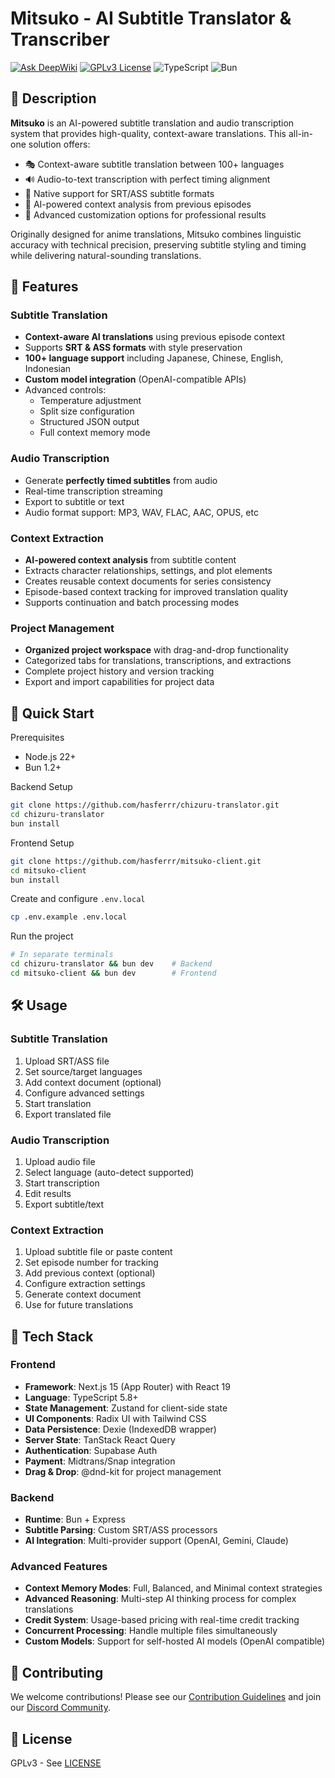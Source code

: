 # Mitsuko - AI Subtitle Translator & Transcriber

[![Ask DeepWiki](https://deepwiki.com/badge.svg)](https://deepwiki.com/hasferrr/mitsuko-client)
[![GPLv3 License](https://img.shields.io/badge/License-GPLv3-blue.svg)](https://opensource.org/licenses/GPL-3.0)
![TypeScript](https://img.shields.io/badge/TypeScript-✓-blue)
![Bun](https://img.shields.io/badge/Bun-✓-000000)

## 📖 Description

**Mitsuko** is an AI-powered subtitle translation and audio transcription system that provides high-quality, context-aware translations. This all-in-one solution offers:

- 🎭 Context-aware subtitle translation between 100+ languages
- 🔊 Audio-to-text transcription with perfect timing alignment
- 📜 Native support for SRT/ASS subtitle formats
- 🧠 AI-powered context analysis from previous episodes
- 🔧 Advanced customization options for professional results

Originally designed for anime translations, Mitsuko combines linguistic accuracy with technical precision, preserving subtitle styling and timing while delivering natural-sounding translations.

## 🌟 Features

### Subtitle Translation

- **Context-aware AI translations** using previous episode context
- Supports **SRT & ASS formats** with style preservation
- **100+ language support** including Japanese, Chinese, English, Indonesian
- **Custom model integration** (OpenAI-compatible APIs)
- Advanced controls:
  - Temperature adjustment
  - Split size configuration
  - Structured JSON output
  - Full context memory mode

### Audio Transcription

- Generate **perfectly timed subtitles** from audio
- Real-time transcription streaming
- Export to subtitle or text
- Audio format support: MP3, WAV, FLAC, AAC, OPUS, etc

### Context Extraction

- **AI-powered context analysis** from subtitle content
- Extracts character relationships, settings, and plot elements
- Creates reusable context documents for series consistency
- Episode-based context tracking for improved translation quality
- Supports continuation and batch processing modes

### Project Management

- **Organized project workspace** with drag-and-drop functionality
- Categorized tabs for translations, transcriptions, and extractions
- Complete project history and version tracking
- Export and import capabilities for project data

## 🚀 Quick Start

Prerequisites

- Node.js 22+
- Bun 1.2+

Backend Setup

```bash
git clone https://github.com/hasferrr/chizuru-translator.git
cd chizuru-translator
bun install
```

Frontend Setup

```bash
git clone https://github.com/hasferrr/mitsuko-client.git
cd mitsuko-client
bun install
```

Create and configure `.env.local`

```bash
cp .env.example .env.local
```

Run the project

```bash
# In separate terminals
cd chizuru-translator && bun dev    # Backend
cd mitsuko-client && bun dev        # Frontend
```

## 🛠 Usage

### Subtitle Translation

1. Upload SRT/ASS file
2. Set source/target languages
3. Add context document (optional)
4. Configure advanced settings
5. Start translation
6. Export translated file

### Audio Transcription

1. Upload audio file
2. Select language (auto-detect supported)
3. Start transcription
4. Edit results
5. Export subtitle/text

### Context Extraction

1. Upload subtitle file or paste content
2. Set episode number for tracking
3. Add previous context (optional)
4. Configure extraction settings
5. Generate context document
6. Use for future translations

## 🔧 Tech Stack

### Frontend

- **Framework**: Next.js 15 (App Router) with React 19
- **Language**: TypeScript 5.8+
- **State Management**: Zustand for client-side state
- **UI Components**: Radix UI with Tailwind CSS
- **Data Persistence**: Dexie (IndexedDB wrapper)
- **Server State**: TanStack React Query
- **Authentication**: Supabase Auth
- **Payment**: Midtrans/Snap integration
- **Drag & Drop**: @dnd-kit for project management

### Backend

- **Runtime**: Bun + Express
- **Subtitle Parsing**: Custom SRT/ASS processors
- **AI Integration**: Multi-provider support (OpenAI, Gemini, Claude)

### Advanced Features

- **Context Memory Modes**: Full, Balanced, and Minimal context strategies
- **Advanced Reasoning**: Multi-step AI thinking process for complex translations
- **Credit System**: Usage-based pricing with real-time credit tracking
- **Concurrent Processing**: Handle multiple files simultaneously
- **Custom Models**: Support for self-hosted AI models (OpenAI compatible)

## 🤝 Contributing

We welcome contributions! Please see our [Contribution Guidelines](CONTRIBUTING.md) and join our [Discord Community](https://discord.gg/8PaGWY6FdZ).

## 📜 License

GPLv3 - See [LICENSE](LICENSE)
